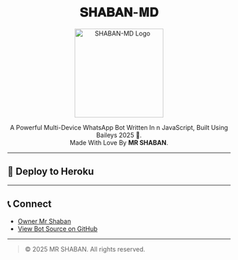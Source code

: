 <h1 align="center">𝐒𝐇𝐀𝐁𝐀𝐍-𝐌𝐃</h1>

<p align="center">
  <img src="https://files.catbox.moe/5yscev.jpg" width="200" alt="SHABAN-MD Logo"/>
</p>

<p align="center">
  A Powerful Multi-Device WhatsApp Bot Written In n JavaScript, Built Using Baileys 2025 🦭.
  <br/>
  Made With Love By <strong>MR SHABAN</strong>.
</p>

---

## 🚀 Deploy to Heroku

---

## 📞 Connect

- [Owner Mr Shaban](https://wa.me/923043788282)
- [View Bot Source on GitHub](https://github.com/MRSHABAN40/SHABAN-MD-V5)

---

> © 2025 MR SHABAN. All rights reserved.
